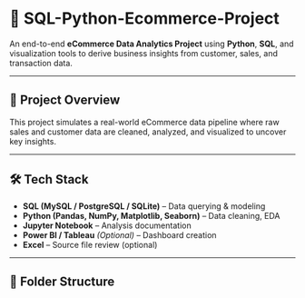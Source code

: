 # 🛒 SQL-Python-Ecommerce-Project

An end-to-end **eCommerce Data Analytics Project** using **Python**, **SQL**, and visualization tools to derive business insights from customer, sales, and transaction data.

---

## 📌 Project Overview

This project simulates a real-world eCommerce data pipeline where raw sales and customer data are cleaned, analyzed, and visualized to uncover key insights.

---

## 🛠️ Tech Stack

- **SQL (MySQL / PostgreSQL / SQLite)** – Data querying & modeling
- **Python (Pandas, NumPy, Matplotlib, Seaborn)** – Data cleaning, EDA
- **Jupyter Notebook** – Analysis documentation
- **Power BI / Tableau** *(Optional)* – Dashboard creation
- **Excel** – Source file review (optional)

---

## 📁 Folder Structure

